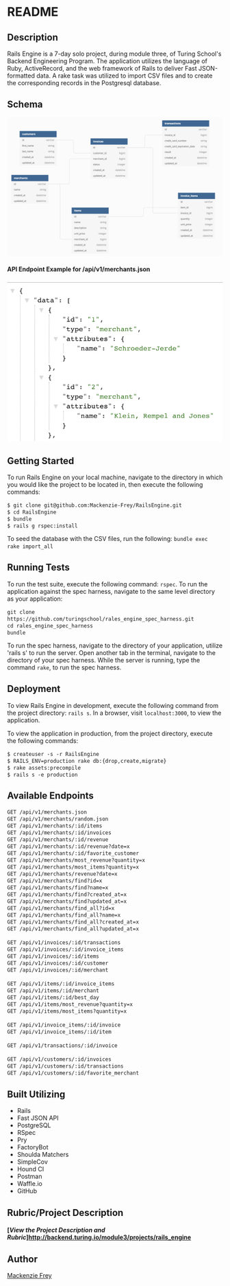 # README

## Description

Rails Engine is a 7-day solo project, during module three, of Turing School's Backend Engineering Program. The application utilizes the language of Ruby, ActiveRecord, and the web framework of Rails to deliver Fast JSON-formatted data. A rake task was utilized to import CSV files and to create the corresponding records in the Postgresql database.

## Schema
![Alt text](./public/schema_diagram.png?raw=true "Database Schema")

#### API Endpoint Example for /api/v1/merchants.json
![Alt text](./public/api_endpoint_example.png?raw=true "Database Schema")


## Getting Started

To run Rails Engine on your local machine, navigate to the directory in which you would like the project to be located in, then execute the following commands:

```
$ git clone git@github.com:Mackenzie-Frey/RailsEngine.git
$ cd RailsEngine
$ bundle
$ rails g rspec:install
```
To seed the database with the CSV files, run the following:
```bundle exec rake import_all```

## Running Tests

To run the test suite, execute the following command: `rspec`.
To run the application against the spec harness, navigate to the same level directory as your application:
```
git clone https://github.com/turingschool/rales_engine_spec_harness.git
cd rales_engine_spec_harness
bundle
```
To run the spec harness, navigate to the directory of your application, utilize 'rails s' to run the server. Open another tab in the terminal, navigate to the directory of your spec harness. While the server is running, type the command `rake`, to run the spec harness.

## Deployment

To view Rails Engine in development, execute the following command from the project directory: `rails s`. In a browser, visit `localhost:3000`, to view the application.

To view the application in production, from the project directory, execute the following commands:
```
$ createuser -s -r RailsEngine
$ RAILS_ENV=production rake db:{drop,create,migrate}
$ rake assets:precompile
$ rails s -e production
```

## Available Endpoints
```
GET /api/v1/merchants.json
GET /api/v1/merchants/random.json
GET /api/v1/merchants/:id/items
GET /api/v1/merchants/:id/invoices
GET /api/v1/merchants/:id/revenue
GET /api/v1/merchants/:id/revenue?date=x
GET /api/v1/merchants/:id/favorite_customer
GET /api/v1/merchants/most_revenue?quantity=x
GET /api/v1/merchants/most_items?quantity=x
GET /api/v1/merchants/revenue?date=x
GET /api/v1/merchants/find?id=x
GET /api/v1/merchants/find?name=x
GET /api/v1/merchants/find?created_at=x
GET /api/v1/merchants/find?updated_at=x
GET /api/v1/merchants/find_all?id=x
GET /api/v1/merchants/find_all?name=x
GET /api/v1/merchants/find_all?created_at=x
GET /api/v1/merchants/find_all?updated_at=x

GET /api/v1/invoices/:id/transactions
GET /api/v1/invoices/:id/invoice_items
GET /api/v1/invoices/:id/items
GET /api/v1/invoices/:id/customer
GET /api/v1/invoices/:id/merchant

GET /api/v1/items/:id/invoice_items
GET /api/v1/items/:id/merchant
GET /api/v1/items/:id/best_day
GET /api/v1/items/most_revenue?quantity=x
GET /api/v1/items/most_items?quantity=x

GET /api/v1/invoice_items/:id/invoice
GET /api/v1/invoice_items/:id/item

GET /api/v1/transactions/:id/invoice

GET /api/v1/customers/:id/invoices
GET /api/v1/customers/:id/transactions
GET /api/v1/customers/:id/favorite_merchant
```

## Built Utilizing
* Rails
* Fast JSON API
* PostgreSQL
* RSpec
* Pry
* FactoryBot
* Shoulda Matchers
* SimpleCov
* Hound CI
* Postman
* Waffle.io
* GitHub

## Rubric/Project Description
#### [**_View the Project Description and Rubric_**]http://backend.turing.io/module3/projects/rails_engine

## Author
[Mackenzie Frey](https://github.com/Mackenzie-Frey)
